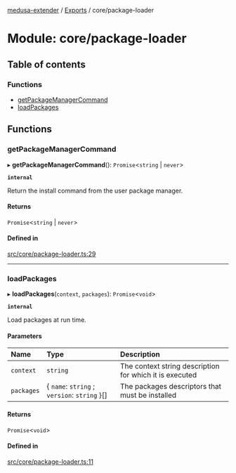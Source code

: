 [medusa-extender](../README.md) / [Exports](../modules.md) / core/package-loader

# Module: core/package-loader

## Table of contents

### Functions

- [getPackageManagerCommand](core_package_loader.md#getpackagemanagercommand)
- [loadPackages](core_package_loader.md#loadpackages)

## Functions

### getPackageManagerCommand

▸ **getPackageManagerCommand**(): `Promise`<`string` \| `never`\>

**`internal`**

Return the install command from the user package manager.

#### Returns

`Promise`<`string` \| `never`\>

#### Defined in

[src/core/package-loader.ts:29](https://github.com/adrien2p/medusa-extender/blob/1c9ae69/src/core/package-loader.ts#L29)

___

### loadPackages

▸ **loadPackages**(`context`, `packages`): `Promise`<`void`\>

**`internal`**

Load packages at run time.

#### Parameters

| Name | Type | Description |
| :------ | :------ | :------ |
| `context` | `string` | The context string description for which it is executed |
| `packages` | { `name`: `string` ; `version`: `string`  }[] | The packages descriptors that must be installed |

#### Returns

`Promise`<`void`\>

#### Defined in

[src/core/package-loader.ts:11](https://github.com/adrien2p/medusa-extender/blob/1c9ae69/src/core/package-loader.ts#L11)
